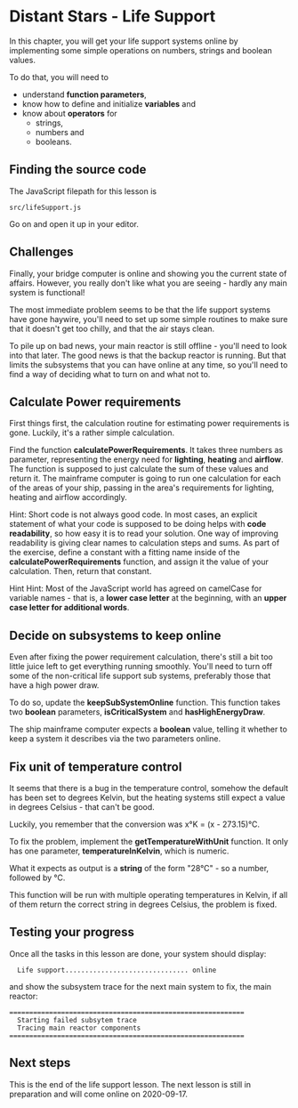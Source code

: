 # Distant Stars - Life Support
In this chapter, you will get your life support systems online by implementing some simple
operations on numbers, strings and boolean values.

To do that, you will need to
* understand **function parameters**,
* know how to define and initialize **variables** and
* know about **operators** for
  * strings,
  * numbers and
  * booleans.

## Finding the source code
The JavaScript filepath for this lesson is 
```
src/lifeSupport.js
```
Go on and open it up in your editor.

## Challenges
Finally, your bridge computer is online and showing you the current state of affairs. However,
you really don't like what you are seeing - hardly any main system is functional!

The most immediate problem seems to be that the life support systems have gone haywire, you'll
need to set up some simple routines to make sure that it doesn't get too chilly, and that the air
stays clean.

To pile up on bad news, your main reactor is still offline - you'll need to look into that later.
The good news is that the backup reactor is running. But that limits the subsystems that you can
have online at any time, so you'll need to find a way of deciding what to turn on and what not to.

## Calculate Power requirements
First things first, the calculation routine for estimating power requirements is gone. Luckily, it's
a rather simple calculation.

Find the function **calculatePowerRequirements**. It takes three numbers as parameter, representing
the energy need for **lighting**, **heating** and **airflow**. The function is supposed to just
calculate the sum of these values and return it. The mainframe computer is going to run one
calculation for each of the areas of your ship, passing in the area's requirements for lighting,
heating and airflow accordingly.

Hint: Short code is not always good code. In most cases, an explicit statement of what your code is
supposed to be doing helps with **code readability**, so how easy it is to read your solution. One
way of improving readability is giving clear names to calculation steps and sums. As part of the
exercise, define a constant with a fitting name inside of the **calculatePowerRequirements** 
function, and assign it the value of your calculation. Then, return that constant.

Hint Hint: Most of the JavaScript world has agreed on camelCase for variable names - that is, a
**lower case letter** at the beginning, with an **upper case letter for additional words**.

## Decide on subsystems to keep online
Even after fixing the power requirement calculation, there's still a bit too little juice left to
get everything running smoothly. You'll need to turn off some of the non-critical life support
sub systems, preferably those that have a high power draw.

To do so, update the **keepSubSystemOnline** function. This function takes two **boolean**
parameters, **isCriticalSystem** and **hasHighEnergyDraw**.

The ship mainframe computer expects a **boolean** value, telling it whether to keep a system it
describes via the two parameters online.

## Fix unit of temperature control
It seems that there is a bug in the temperature control, somehow the default has been set to degrees
Kelvin, but the heating systems still expect a value in degrees Celsius - that can't be good.

Luckily, you remember that the conversion was x°K = (x - 273.15)°C.

To fix the problem, implement the **getTemperatureWithUnit** function. It only has one parameter,
**temperatureInKelvin**, which is numeric.

What it expects as output is a **string** of the form "28°C" - so a number, followed by °C.

This function will be run with multiple operating temperatures in Kelvin, if all of them return
the correct string in degrees Celsius, the problem is fixed.

## Testing your progress
Once all the tasks in this lesson are done, your system should display:
```
  Life support............................... online
```
and show the subsystem trace for the next main system to fix, the main reactor:
```
===========================================================
  Starting failed subsytem trace
  Tracing main reactor components
===========================================================
```

## Next steps
This is the end of the life support lesson. The next lesson is still in preparation and will come
online on 2020-09-17.
